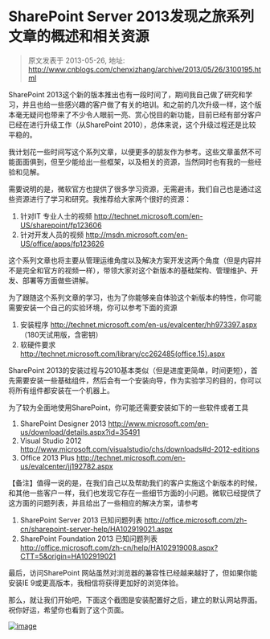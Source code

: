 # SharePoint Server 2013发现之旅系列文章的概述和相关资源 
> 原文发表于 2013-05-26, 地址: http://www.cnblogs.com/chenxizhang/archive/2013/05/26/3100195.html 


SharePoint 2013这个新的版本推出也有一段时间了，期间我自己做了研究和学习，并且也给一些感兴趣的客户做了有关的培训。和之前的几次升级一样，这个版本毫无疑问也带来了不少令人眼前一亮、赏心悦目的新功能，目前已经有部分客户已经在进行升级工作（从SharePoint 2010），总体来说，这个升级过程还是比较平稳的。

 我计划花一些时间写这个系列文章，以便更多的朋友作为参考。这些文章虽然不可能面面俱到，但至少能给出一些框架，以及相关的资源，当然同时也有我的一些经验和见解。

 需要说明的是，微软官方也提供了很多学习资源，无需避讳，我们自己也是通过这些资源进行了学习和研究。我推荐给大家两个很好的资源：

 1. 针对IT 专业人士的视频 <http://technet.microsoft.com/en-US/sharepoint/fp123606>
2. 针对开发人员的视频 <http://msdn.microsoft.com/en-US/office/apps/fp123626>

 这个系列文章也将主要从管理运维角度以及解决方案开发这两个角度（但是内容并不是完全和官方的视频一样），带领大家对这个新版本的基础架构、管理维护、开发、部署等方面做些讲解。

 为了跟随这个系列文章的学习，也为了你能够亲自体验这个新版本的特性，你可能需要安装一个自己的实验环境，你可以参考下面的资源

 1. 安装程序 <http://technet.microsoft.com/en-us/evalcenter/hh973397.aspx> （180天试用版，含密钥）
2. 软硬件要求 <http://technet.microsoft.com/library/cc262485(office.15).aspx>

 SharePoint 2013的安装过程与2010基本类似（但是进度更简单，时间更短），首先需要安装一些基础组件，然后会有一个安装向导，作为实验学习的目的，你可以将所有组件都安装在一个机器上。

 为了较为全面地使用SharePoint，你可能还需要安装如下的一些软件或者工具

 1. SharePoint Designer 2013 <http://www.microsoft.com/en-us/download/details.aspx?id=35491>
2. Visual Studio 2012 <http://www.microsoft.com/visualstudio/chs/downloads#d-2012-editions>
3. Office 2013 Plus <http://technet.microsoft.com/en-us/evalcenter/jj192782.aspx>

 【备注】值得一说的是，在我们自己以及帮助我们的客户实施这个新版本的时候，和其他一些客户一样，我们也发现它存在一些细节方面的小问题。微软已经提供了这方面的问题列表，并且给出了一些相应的解决方案，请参考 

 1. SharePoint Server 2013 已知问题列表 <http://office.microsoft.com/zh-cn/sharepoint-server-help/HA102919021.aspx>
2. SharePoint Foundation 2013 已知问题列表 <http://office.microsoft.com/zh-cn/help/HA102919008.aspx?CTT=5&origin=HA102919021>

 最后，访问SharePoint 网站虽然对浏览器的兼容性已经越来越好了，但如果你能安装IE 9或更高版本，我相信将获得更加好的浏览体验。

 那么，就让我们开始吧，下面这个截图是安装配置好之后，建立的默认网站界面。祝你好运，希望你也看到了这个页面。

 [![image](http://images.cnitblog.com/blog/9072/201305/26173451-724a893f4eaa444d9dce7fab11655802.png "image")](http://images.cnitblog.com/blog/9072/201305/26173450-17481b5b68f945d298d0aa72a3cc53d7.png)

